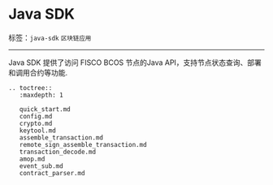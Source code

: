# Java SDK

标签：``java-sdk`` ``区块链应用``

----
Java SDK 提供了访问 FISCO BCOS 节点的Java API，支持节点状态查询、部署和调用合约等功能.


```eval_rst
.. toctree::
   :maxdepth: 1

   quick_start.md
   config.md
   crypto.md
   keytool.md
   assemble_transaction.md
   remote_sign_assemble_transaction.md
   transaction_decode.md
   amop.md
   event_sub.md
   contract_parser.md
```